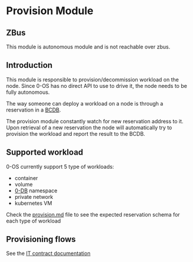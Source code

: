# Provision Module

## ZBus

This module is autonomous module and is not reachable over zbus.

## Introduction

This module is responsible to provision/decommission workload on the node. Since
0-OS has no direct API to use to drive it, the node needs to be fully autonomous.

The way someone can deploy a workload on a node is through a reservation in a [BCDB](https://github.com/threefoldtech/jumpscaleX_core/tree/master/docs/BCDB).

The provision module constantly watch for new reservation address to it. Upon
retrieval of a new reservation the node will  automatically try to provision the
workload and report the result to the BCDB.

## Supported workload

0-OS currently support 5 type of workloads:

- container
- volume
- [0-DB](https://github.com/threefoldtech/0-DB) namespace
- private network
- kubernetes VM

Check the [provision.md](provision.md) file to see the expected reservation
schema for each type of workload

## Provisioning flows

See the [IT contract documentation](it_contract.md)